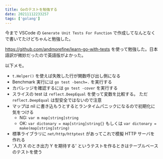 ```yaml
---
title: Goのテストを勉強する
date: 20211112233257
tags: ['golang']
---
```


今まで VSCode の `Generate Unit Tests For Function` で作成してなんとなくで書いてたけどちゃんと勉強した。

https://github.com/andmorefine/learn-go-with-tests を使って勉強した。日本語訳が微妙だったので英語版がよかった。

以下メモ。
- `t.Helper()` を使えば失敗した行が関数呼び出し側になる
- Benchmark 実行には `go test -bench=.` を実行する
- カバレッジを確認するには `go test -cover` を実行する
- スライスの test は `reflect.DeepEqual` を使って変数を比較する。 ただ `reflect.DeepEqual` は型安全ではないので注意
- マップは nil に書き込もうとするとランタイムパニックになるので初期化に気をつける
  - NG: `var m map[string]string`
  - OK: `var dictonary = map[string]string{}` もしくは `var dictonary = make(map[string]string)`
- 標準ライブラリに `net/http/httptest` があってこれで模擬 HTTP サーバを作れる
- '入力 X のとき出力 Y を期待する' というテストを作るときはテーブルベースのテストを使う
